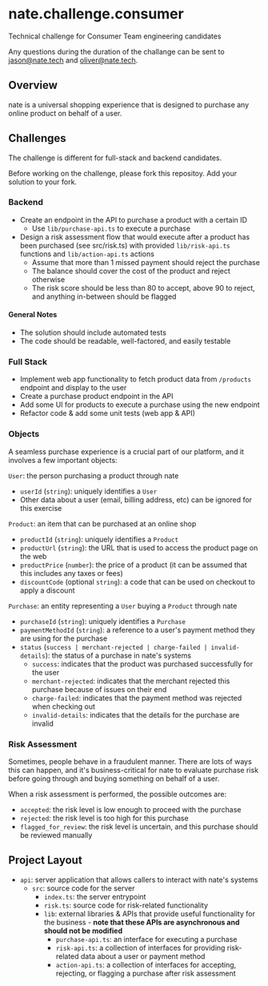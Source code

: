 # nate.challenge.consumer

Technical challenge for Consumer Team engineering candidates

Any questions during the duration of the challange can be sent to jason@nate.tech and oliver@nate.tech.

## Overview

nate is a universal shopping experience that is designed to purchase any online product on behalf of a user.

## Challenges

The challenge is different for full-stack and backend candidates.

Before working on the challenge, please fork this repositoy. Add your solution to your fork.

### Backend

- Create an endpoint in the API to purchase a product with a certain ID
  - Use `lib/purchase-api.ts` to execute a purchase
- Design a risk assessment flow that would execute after a product has been purchased (see src/risk.ts) with provided `lib/risk-api.ts` functions and `lib/action-api.ts` actions
  - Assume that more than 1 missed payment should reject the purchase
  - The balance should cover the cost of the product and reject otherwise
  - The risk score should be less than 80 to accept, above 90 to reject, and anything in-between should be flagged

#### General Notes

- The solution should include automated tests
- The code should be readable, well-factored, and easily testable

### Full Stack

- Implement web app functionality to fetch product data from `/products` endpoint and display to the user
- Create a purchase product endpoint in the API
- Add some UI for products to execute a purchase using the new endpoint
- Refactor code & add some unit tests (web app & API)

### Objects

A seamless purchase experience is a crucial part of our platform, and it involves a few important objects:

`User`: the person purchasing a product through nate

- `userId` (`string`): uniquely identifies a `User`
- Other data about a user (email, billing address, etc) can be ignored for this exercise

`Product`: an item that can be purchased at an online shop

- `productId` (`string`): uniquely identifies a `Product`
- `productUrl` (`string`): the URL that is used to access the product page on the web
- `productPrice` (`number`): the price of a product (it can be assumed that this includes any taxes or fees)
- `discountCode` (optional `string`): a code that can be used on checkout to apply a discount

`Purchase`: an entity representing a `User` buying a `Product` through nate

- `purchaseId` (`string`): uniquely identifies a `Purchase`
- `paymentMethodId` (`string`): a reference to a user's payment method they are using for the purchase
- `status` (`success | merchant-rejected | charge-failed | invalid-details`): the status of a purchase in nate's systems
  - `success`: indicates that the product was purchased successfully for the user
  - `merchant-rejected`: indicates that the merchant rejected this purchase because of issues on their end
  - `charge-failed`: indicates that the payment method was rejected when checking out
  - `invalid-details`: indicates that the details for the purchase are invalid

### Risk Assessment

Sometimes, people behave in a fraudulent manner. There are lots of ways this can happen, and it's business-critical for nate to evaluate purchase risk before going through and buying something on behalf of a user.

When a risk assessment is performed, the possible outcomes are:

- `accepted`: the risk level is low enough to proceed with the purchase
- `rejected`: the risk level is too high for this purchase
- `flagged_for_review`: the risk level is uncertain, and this purchase should be reviewed manually

## Project Layout

- `api`: server application that allows callers to interact with nate's systems
  - `src`: source code for the server
    - `index.ts`: the server entrypoint
    - `risk.ts`: source code for risk-related functionality
    - `lib`: external libraries & APIs that provide useful functionality for the business - **note that these APIs are asynchronous and should not be modified**
      - `purchase-api.ts`: an interface for executing a purchase
      - `risk-api.ts`: a collection of interfaces for providing risk-related data about a user or payment method
      - `action-api.ts`: a collection of interfaces for accepting, rejecting, or flagging a purchase after risk assessment

